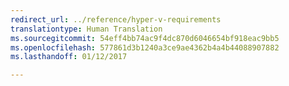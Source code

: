 ```yaml
---
redirect_url: ../reference/hyper-v-requirements
translationtype: Human Translation
ms.sourcegitcommit: 54eff4bb74ac9f4dc870d6046654bf918eac9bb5
ms.openlocfilehash: 577861d3b1240a3ce9ae4362b4a4b44088907882
ms.lasthandoff: 01/12/2017

---
```

